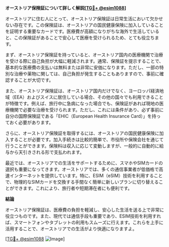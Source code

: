 **オーストリア保険証について詳しく解説[[TG💪+ @esim1088](https://t.me/s/esim1088)]**

オーストリアに住む人にとって、オーストリア保険証は日常生活において欠かせない存在です。この保険証は、オーストリアの国民健康保険に加入していることを証明する重要なカードです。医療費が高額になりがちな海外で生活していると、この保険証があることで安心して医療を受けられるため、とても役立ちます。

まず、オーストリア保険証を持っていると、オーストリア国内の医療機関で治療を受ける際に自己負担が大幅に軽減されます。通常、保険証を提示することで、基本的な医療費の支払いは無料または非常に安価になります。ただし、一部の特別な治療や薬物に関しては、自己負担が発生することもありますので、事前に確認することが大切です。

また、オーストリア保険証は、オーストリア国内だけでなく、ヨーロッパ経済地域（EEA）およびスイスに居住している場合、その他の国々でも利用できることが特徴です。例えば、旅行中に急病になった場合でも、保険証があれば現地の医療機関で必要な治療を受けられます。ただし、これには条件があり、必ず事前に自分の国際保険証である「EHIC（European Health Insurance Card）」を持っておく必要があります。

さらに、オーストリア保険証を取得するには、オーストリアの国民健康保険に加入することが必要です。加入手続きは比較的簡単で、市役所や保険会社を通じて行うことができます。保険料は収入に応じて変動しますが、一般的に自動的に給与から天引きされる形で支払われます。

最近では、オーストリアでの生活をサポートするために、スマホやSIMカードの選択も重要になってきます。オーストリアでは、多くの通信事業者が低価格で高速インターネットを提供しています。特に、ESIM（eSIM）技術を利用することで、物理的なSIMカードを交換する手間なく簡単に新しいプランに切り替えることができます。これにより、旅行者や短期滞在者にも便利です。

**結論**

オーストリア保険証は、医療費の負担を軽減し、安心した生活を送る上で非常に役立つものです。また、現代では通信手段も重要であり、ESIM技術を利用すれば、スマートフォンやタブレットの利用もスムーズに行えます。これらを上手に活用することで、オーストリアでの生活がより快適になりますよ。

[[TG💪+ @esim1088](https://t.me/s/esim1088) ![Image](https://i.postimg.cc/Y0z9fWf4/image.png)]